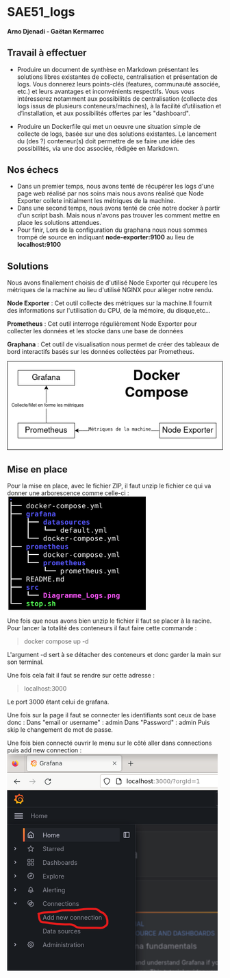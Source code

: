 # SAE51_logs
#### Arno Djenadi - Gaëtan Kermarrec


## Travail à effectuer

- Produire un document de synthèse en Markdown présentant les solutions libres existantes de collecte, centralisation et présentation de logs. Vous donnerez leurs points-clés (features, communauté
associée, etc.) et leurs avantages et inconvénients respectifs. Vous vous intéresserez notamment
aux possibilités de centralisation (collecte des logs issus de plusieurs conteneurs/machines), à la
facilité d’utilisation et d’installation, et aux possibilités offertes par les "dashboard".

- Produire un Dockerfile qui met un oeuvre une situation simple de collecte de logs, basée sur une
des solutions existantes. Le lancement du (des ?) conteneur(s) doit permettre de se faire une idée
des possibilités, via une doc associée, rédigée en Markdown.

## Nos échecs

- Dans un premier temps, nous avons tenté de récupérer les logs d'une page web réalisé par nos soins mais nous avons réalisé que Node Exporter collete initialment les métriques de la machine.
- Dans une second temps, nous avons tenté de crée notre docker à partir d'un script bash. Mais nous n'avons pas trouver les comment mettre en place les solutions attendues.
- Pour finir, Lors de la configuration du graphana nous nous sommes trompé de source en indiquant **node-exporter:9100** au lieu de **localhost:9100**

## Solutions 

Nous avons finallement choisis de d'utilisé Node Exporter qui récupere les métriques de la machine au lieu d'utilisé NGINX pour allèger notre rendu.

**Node Exporter** : Cet outil collecte des métriques sur la machine.Il fournit des informations sur l'utilisation du CPU, de la mémoire, du disque,etc...

**Prometheus** : Cet outil interroge régulièrement Node Exporter pour collecter les données et les stocke dans une base de données

**Graphana** : Cet outil de visualisation nous permet de créer des tableaux de bord interactifs basés sur les données collectées par Prometheus.


![Diagramme de l'architecture de notre projet](./src/Diagramme_Logs.png "Diagram me de l'architecture de notre projet")

## Mise en place

Pour la mise en place, avec le fichier ZIP, il faut unzip le fichier ce qui va donner une arborescence comme celle-ci :
![Arborescence attendu](./src/tree.png "Arborescence à avoir avec le fichier ZIP")

Une fois que nous avons bien unzip le fichier il faut se placer à la racine.
Pour lancer la totalité des conteneurs il faut faire cette commande :
> docker compose up -d

L'argument -d sert à se détacher des conteneurs et donc garder la main sur son terminal.

Une fois cela fait il faut se rendre sur cette adresse :
> localhost:3000

Le port 3000 étant celui de grafana.

Une fois sur la page il faut se connecter les identifiants sont ceux de base donc : 
Dans "email or username" : admin
Dans "Password" : admin
Puis skip le changement de mot de passe.

Une fois bien connecté ouvrir le menu sur le côté aller dans connections puis add new connection :
![Ajout nouvelle source](./src/newsource.png "Ajout d'une nouvelle source de donnée")
